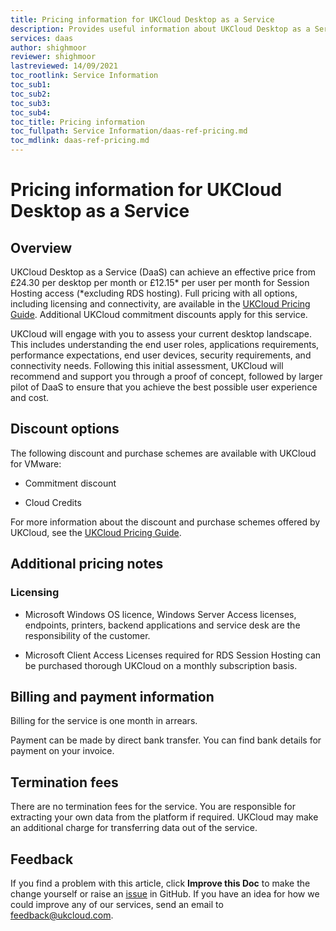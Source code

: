 ```yaml
---
title: Pricing information for UKCloud Desktop as a Service
description: Provides useful information about UKCloud Desktop as a Service pricing, including pricing examples
services: daas
author: shighmoor
reviewer: shighmoor
lastreviewed: 14/09/2021
toc_rootlink: Service Information
toc_sub1: 
toc_sub2:
toc_sub3:
toc_sub4:
toc_title: Pricing information
toc_fullpath: Service Information/daas-ref-pricing.md
toc_mdlink: daas-ref-pricing.md
---
```


# Pricing information for UKCloud Desktop as a Service

## Overview

UKCloud Desktop as a Service (DaaS) can achieve an effective price from £24.30 per desktop per month or £12.15* per user per month for Session Hosting access (*excluding RDS hosting). Full pricing with all options, including licensing and connectivity, are available in the [UKCloud Pricing Guide](https://ukcloud.com/pricing-guide). Additional UKCloud commitment discounts apply for this service.

UKCloud will engage with you to assess your current desktop landscape. This includes understanding the end user roles, applications requirements, performance expectations, end user devices, security requirements, and connectivity needs. Following this initial assessment, UKCloud will recommend and support you through a proof of concept, followed by larger pilot of DaaS to ensure that you achieve the best possible user experience and cost.

## Discount options

The following discount and purchase schemes are available with UKCloud for VMware:

- Commitment discount

- Cloud Credits

For more information about the discount and purchase schemes offered by UKCloud, see the [UKCloud Pricing Guide](https://ukcloud.com/pricing-guide).

## Additional pricing notes

### Licensing

- Microsoft Windows OS licence, Windows Server Access licenses, endpoints, printers, backend applications and service desk are the responsibility of the customer.

- Microsoft Client Access Licenses required for RDS Session Hosting can be purchased thorough UKCloud on a monthly subscription basis.

## Billing and payment information

Billing for the service is one month in arrears.

Payment can be made by direct bank transfer. You can find bank details for payment on your invoice.

## Termination fees

There are no termination fees for the service. You are responsible for extracting your own data from the platform if required. UKCloud may make an additional charge for transferring data out of the service.

## Feedback

If you find a problem with this article, click **Improve this Doc** to make the change yourself or raise an [issue](https://github.com/UKCloud/documentation/issues) in GitHub. If you have an idea for how we could improve any of our services, send an email to <feedback@ukcloud.com>.
